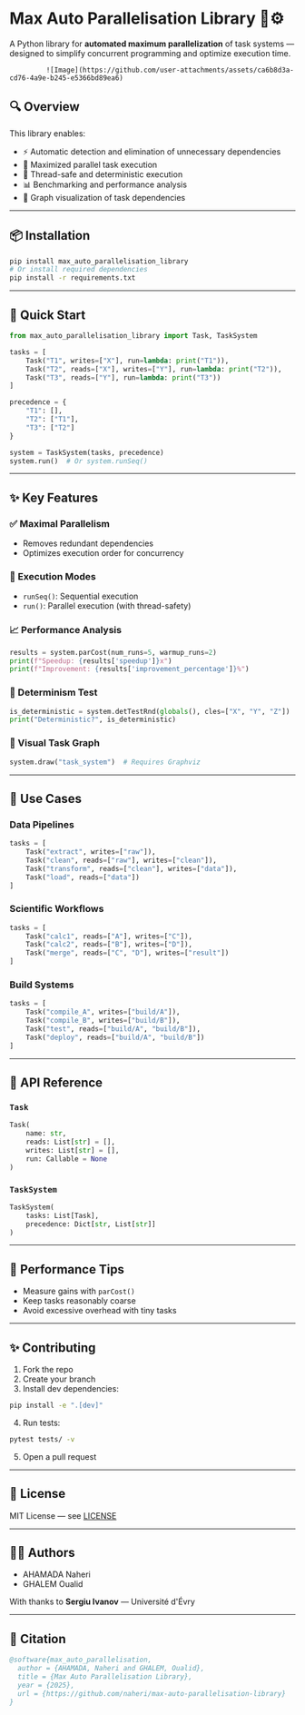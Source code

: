 # Max Auto Parallelisation Library 🧠⚙️

A Python library for **automated maximum parallelization** of task systems — designed to simplify concurrent programming and optimize execution time.


             ![Image](https://github.com/user-attachments/assets/ca6b8d3a-cd76-4a9e-b245-e5366bd89ea6)


## 🔍 Overview

This library enables:

- ⚡ Automatic detection and elimination of unnecessary dependencies
- 🚀 Maximized parallel task execution
- 🔐 Thread-safe and deterministic execution
- 📊 Benchmarking and performance analysis
- 🧩 Graph visualization of task dependencies

---

## 📦 Installation

```bash
pip install max_auto_parallelisation_library
# Or install required dependencies
pip install -r requirements.txt
```

---

## 🚀 Quick Start

```python
from max_auto_parallelisation_library import Task, TaskSystem

tasks = [
    Task("T1", writes=["X"], run=lambda: print("T1")),
    Task("T2", reads=["X"], writes=["Y"], run=lambda: print("T2")),
    Task("T3", reads=["Y"], run=lambda: print("T3"))
]

precedence = {
    "T1": [],
    "T2": ["T1"],
    "T3": ["T2"]
}

system = TaskSystem(tasks, precedence)
system.run()  # Or system.runSeq()
```

---

## ✨ Key Features

### ✅ Maximal Parallelism
- Removes redundant dependencies
- Optimizes execution order for concurrency

### 🔄 Execution Modes
- `runSeq()`: Sequential execution
- `run()`: Parallel execution (with thread-safety)

### 📈 Performance Analysis

```python
results = system.parCost(num_runs=5, warmup_runs=2)
print(f"Speedup: {results['speedup']}x")
print(f"Improvement: {results['improvement_percentage']}%")
```

### 🔬 Determinism Test

```python
is_deterministic = system.detTestRnd(globals(), cles=["X", "Y", "Z"])
print("Deterministic?", is_deterministic)
```

### 🔹 Visual Task Graph

```python
system.draw("task_system")  # Requires Graphviz
```

---

## 🧪 Use Cases

### Data Pipelines
```python
tasks = [
    Task("extract", writes=["raw"]),
    Task("clean", reads=["raw"], writes=["clean"]),
    Task("transform", reads=["clean"], writes=["data"]),
    Task("load", reads=["data"])
]
```

### Scientific Workflows
```python
tasks = [
    Task("calc1", reads=["A"], writes=["C"]),
    Task("calc2", reads=["B"], writes=["D"]),
    Task("merge", reads=["C", "D"], writes=["result"])
]
```

### Build Systems
```python
tasks = [
    Task("compile_A", writes=["build/A"]),
    Task("compile_B", writes=["build/B"]),
    Task("test", reads=["build/A", "build/B"]),
    Task("deploy", reads=["build/A", "build/B"])
]
```

---

## 📂 API Reference

### `Task`
```python
Task(
    name: str,
    reads: List[str] = [],
    writes: List[str] = [],
    run: Callable = None
)
```

### `TaskSystem`
```python
TaskSystem(
    tasks: List[Task],
    precedence: Dict[str, List[str]]
)
```

---

## 🚀 Performance Tips

- Measure gains with `parCost()`
- Keep tasks reasonably coarse
- Avoid excessive overhead with tiny tasks

---

## ✨ Contributing

1. Fork the repo
2. Create your branch
3. Install dev dependencies:
```bash
pip install -e ".[dev]"
```
4. Run tests:
```bash
pytest tests/ -v
```
5. Open a pull request

---

## 📄 License
MIT License — see [LICENSE](LICENSE)

---

## 👨‍💼 Authors
- AHAMADA Naheri
- GHALEM Oualid

With thanks to **Sergiu Ivanov** — Université d'Évry

---

## 📖 Citation

```bibtex
@software{max_auto_parallelisation,
  author = {AHAMADA, Naheri and GHALEM, Oualid},
  title = {Max Auto Parallelisation Library},
  year = {2025},
  url = {https://github.com/naheri/max-auto-parallelisation-library}
}
```

